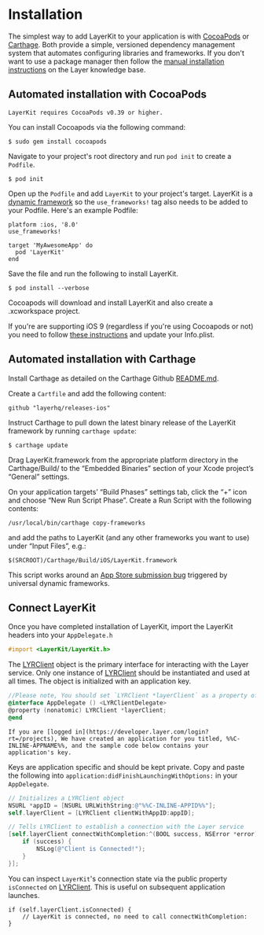 # Installation

The simplest way to add LayerKit to your application is with [CocoaPods](http://www.cocoapods.org) or [Carthage](https://github.com/Carthage/Carthage). Both provide a simple, versioned dependency management system that automates configuring libraries and frameworks. If you don't want to use a package manager then follow the [manual installation instructions](https://support.layer.com/hc/en-us/articles/204256740-Can-I-use-LayerKit-without-Cocoapods-) on the Layer knowledge base.

## Automated installation with CocoaPods

```emphasis
LayerKit requires CocoaPods v0.39 or higher.
```

You can install Cocoapods via the following command:

```console
$ sudo gem install cocoapods
```

Navigate to your project's root directory and run `pod init` to create a `Podfile`.

```console
$ pod init
```

Open up the `Podfile` and add `LayerKit` to your project's target. LayerKit is a [dynamic framework](http://blog.cocoapods.org/CocoaPods-0.36/) so the `use_frameworks!` tag also needs to be added to your Podfile. Here's an example Podfile:

```
platform :ios, '8.0'
use_frameworks!

target 'MyAwesomeApp' do
  pod 'LayerKit'
end
```

Save the file and run the following to install LayerKit.

```console
$ pod install --verbose
```

Cocoapods will download and install LayerKit and also create a .xcworkspace project.

If you're are supporting iOS 9 (regardless if you're using Cocoapods or not) you need to follow [these instructions](https://support.layer.com/hc/en-us/articles/205034154) and update your Info.plist.

## Automated installation with Carthage

Install Carthage as detailed on the Carthage Github [README.md](https://github.com/Carthage/Carthage#installing-carthage).

Create a `Cartfile` and add the following content:

```
github "layerhq/releases-ios"
```

Instruct Carthage to pull down the latest binary release of the LayerKit framework by running `carthage update`:

```console
$ carthage update
```

Drag LayerKit.framework from the appropriate platform directory in the Carthage/Build/ to the “Embedded Binaries” section of your Xcode project’s “General” settings.

On your application targets’ “Build Phases” settings tab, click the “+” icon and choose “New Run Script Phase”. Create a Run Script with the following contents:

```console
/usr/local/bin/carthage copy-frameworks
```

and add the paths to LayerKit (and any other frameworks you want to use) under “Input Files”, e.g.:

```console
$(SRCROOT)/Carthage/Build/iOS/LayerKit.framework
```

This script works around an [App Store submission bug](http://www.openradar.me/radar?id=6409498411401216) triggered by universal dynamic frameworks.

## Connect LayerKit

Once you have completed installation of LayerKit, import the LayerKit headers into your `AppDelegate.h`

```objectivec
#import <LayerKit/LayerKit.h>
```

The [LYRClient](docs/ios/api#lyrclient) object is the primary interface for interacting with the Layer service. Only one instance of [LYRClient](docs/ios/api#lyrclient) should be instantiated and used at all times. The object is initialized with an application key.

```objectivec
//Please note, You should set `LYRClient *layerClient` as a property of the AppDelegate.
@interface AppDelegate () <LYRClientDelegate>
@property (nonatomic) LYRClient *layerClient;
@end
```

```emphasis
If you are [logged in](https://developer.layer.com/login?rt=/projects), We have created an application for you titled, %%C-INLINE-APPNAME%%, and the sample code below contains your application's key.
```

Keys are application specific and should be kept private. Copy and paste the following into `application:didFinishLaunchingWithOptions:` in your `AppDelegate`.

```objectivec
// Initializes a LYRClient object
NSURL *appID = [NSURL URLWithString:@"%%C-INLINE-APPID%%"];
self.layerClient = [LYRClient clientWithAppID:appID];

// Tells LYRClient to establish a connection with the Layer service
[self.layerClient connectWithCompletion:^(BOOL success, NSError *error) {
    if (success) {
        NSLog(@"Client is Connected!");
    }
}];
```

You can inspect `LayerKit`'s connection state via the public property `isConnected` on [LYRClient](/docs/ios/api#lyrclient). This is useful on subsequent application launches.

```
if (self.layerClient.isConnected) {
	// LayerKit is connected, no need to call connectWithCompletion:
}
```

